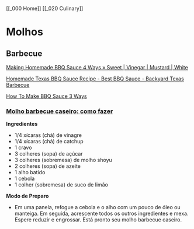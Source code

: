 [[_000 Home]]
[[_020 Culinary]]

# Molhos

## Barbecue

[Making Homemade BBQ Sauce 4 Ways » Sweet | Vinegar | Mustard | White](https://www.youtube.com/watch?v=84HBNzJ-Ysc)

[Homemade Texas BBQ Sauce Recipe - Best BBQ Sauce - Backyard Texas Barbecue](https://www.youtube.com/watch?v=ZkBh4Bzv2T8)

[How To Make BBQ Sauce 3 Ways](https://www.youtube.com/watch?v=uEddBGAGPi0)

### [Molho barbecue caseiro: como fazer](https://blog.tudogostoso.com.br/cardapios/receitas-faceis/molho-barbecue-caseiro-como-fazer/)

**Ingredientes**

- 1/4 xícaras (chá) de vinagre
- 1/4 xícaras (chá) de catchup
- 1 cravo
- 3 colheres (sopa) de açúcar
- 3 colheres (sobremesa) de molho shoyu
- 2 colheres (sopa) de azeite
- 1 alho batido
- 1 cebola
- 1 colher (sobremesa) de suco de limão

**Modo de Preparo**

- Em uma panela, refogue a cebola e o alho com um pouco de óleo ou manteiga. Em seguida, acrescente todos os outros ingredientes e mexa. Espere reduzir e engrossar. Está pronto seu molho barbecue caseiro.